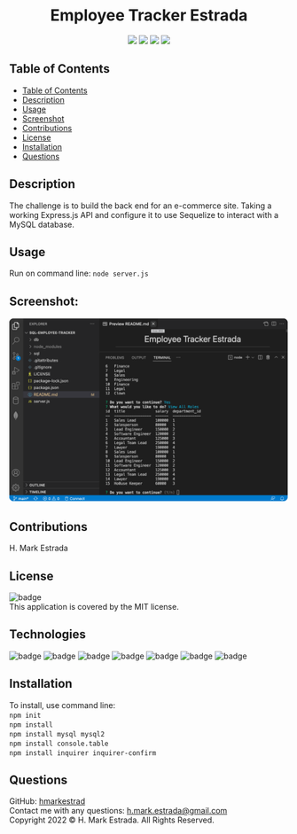 <h1 align="center">Employee Tracker Estrada</h1>

<p align="center">
<img src="https://img.shields.io/github/repo-size/hmarkestrad/SQL-Employee-Tracker"/>
<img src="https://img.shields.io/github/languages/top/hmarkestrad/SQL-Employee-Tracker"/>
<img src="https://img.shields.io/github/issues/hmarkestrad/SQL-Employee-Tracker"/>
<img src="https://img.shields.io/github/last-commit/hmarkestrad/SQL-Employee-Tracker"/>
</p>
  
## Table of Contents
- [Table of Contents](#table-of-contents)
- [Description](#description)
- [Usage](#usage)
- [Screenshot](#screenshot)
- [Contributions](#contributions)
- [License](#license)
- [Installation](#installation)
- [Questions](#questions)
  
## Description
The challenge is to build the back end for an e-commerce site. Taking a working Express.js API and configure it to use Sequelize to interact with a MySQL database. 
  
## Usage
Run on command line: `node server.js`
    
## Screenshot:  
![Team-Profile-Generator](/screenshot.png)  
  
## Contributions
H. Mark Estrada
  
## License
![badge](https://img.shields.io/badge/license-MIT-brightgreen)<br>
This application is covered by the MIT license. 
  
## Technologies
![badge](https://img.shields.io/badge/Javascript-blue)
![badge](https://img.shields.io/badge/jQuery-blue)
![badge](https://img.shields.io/badge/-node.js-blue)
![badge](https://img.shields.io/badge/-inquirer-blue)
![badge](https://img.shields.io/badge/-json-blue)
![badge](https://img.shields.io/badge/-html5-blue)
![badge](https://img.shields.io/badge/-css-blue)
  
## Installation
To install, use command line:<br>
`npm init`<br>`npm install` <br>`npm install mysql mysql2`<br>`npm install console.table`<br>`npm install inquirer inquirer-confirm`  
  
## Questions
GitHub: [hmarkestrad](https://github.com/hmarkestrad)<br>
Contact me with any questions: h.mark.estrada@gmail.com<br>
Copyright 2022 © H. Mark Estrada. All Rights Reserved.<br>
